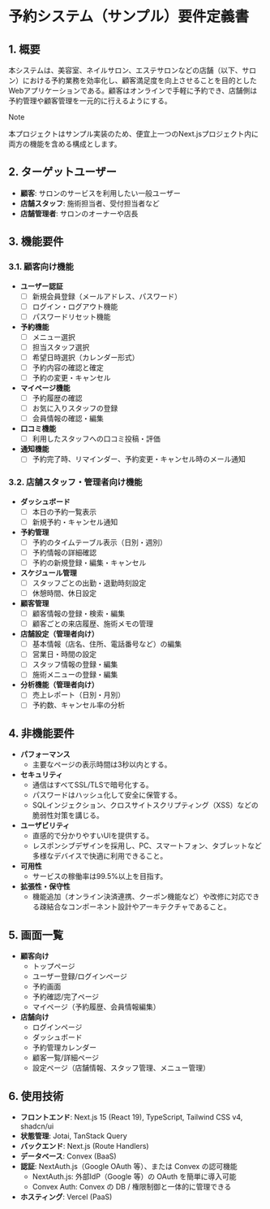 # 予約システム（サンプル）要件定義書

## 1. 概要

本システムは、美容室、ネイルサロン、エステサロンなどの店舗（以下、サロン）における予約業務を効率化し、顧客満足度を向上させることを目的としたWebアプリケーションである。顧客はオンラインで手軽に予約でき、店舗側は予約管理や顧客管理を一元的に行えるようにする。

> [!NOTE]
> 本プロジェクトはサンプル実装のため、便宜上一つのNext.jsプロジェクト内に両方の機能を含める構成とします。



## 2. ターゲットユーザー

- **顧客**: サロンのサービスを利用したい一般ユーザー
- **店舗スタッフ**: 施術担当者、受付担当者など
- **店舗管理者**: サロンのオーナーや店長

## 3. 機能要件

### 3.1. 顧客向け機能

- **ユーザー認証**
  - [ ] 新規会員登録（メールアドレス、パスワード）
  - [ ] ログイン・ログアウト機能
  - [ ] パスワードリセット機能
- **予約機能**
  - [ ] メニュー選択
  - [ ] 担当スタッフ選択
  - [ ] 希望日時選択（カレンダー形式）
  - [ ] 予約内容の確認と確定
  - [ ] 予約の変更・キャンセル
- **マイページ機能**
  - [ ] 予約履歴の確認
  - [ ] お気に入りスタッフの登録
  - [ ] 会員情報の確認・編集
- **口コミ機能**
  - [ ] 利用したスタッフへの口コミ投稿・評価
- **通知機能**
  - [ ] 予約完了時、リマインダー、予約変更・キャンセル時のメール通知

### 3.2. 店舗スタッフ・管理者向け機能

- **ダッシュボード**
  - [ ] 本日の予約一覧表示
  - [ ] 新規予約・キャンセル通知
- **予約管理**
  - [ ] 予約のタイムテーブル表示（日別・週別）
  - [ ] 予約情報の詳細確認
  - [ ] 予約の新規登録・編集・キャンセル
- **スケジュール管理**
  - [ ] スタッフごとの出勤・退勤時刻設定
  - [ ] 休憩時間、休日設定
- **顧客管理**
  - [ ] 顧客情報の登録・検索・編集
  - [ ] 顧客ごとの来店履歴、施術メモの管理
- **店舗設定（管理者向け）**
  - [ ] 基本情報（店名、住所、電話番号など）の編集
  - [ ] 営業日・時間の設定
  - [ ] スタッフ情報の登録・編集
  - [ ] 施術メニューの登録・編集
- **分析機能（管理者向け）**
  - [ ] 売上レポート（日別・月別）
  - [ ] 予約数、キャンセル率の分析

## 4. 非機能要件

- **パフォーマンス**
  - 主要なページの表示時間は3秒以内とする。
- **セキュリティ**
  - 通信はすべてSSL/TLSで暗号化する。
  - パスワードはハッシュ化して安全に保管する。
  - SQLインジェクション、クロスサイトスクリプティング（XSS）などの脆弱性対策を講じる。
- **ユーザビリティ**
  - 直感的で分かりやすいUIを提供する。
  - レスポンシブデザインを採用し、PC、スマートフォン、タブレットなど多様なデバイスで快適に利用できること。
- **可用性**
  - サービスの稼働率は99.5%以上を目指す。
- **拡張性・保守性**
  - 機能追加（オンライン決済連携、クーポン機能など）や改修に対応できる疎結合なコンポーネント設計やアーキテクチャであること。


## 5. 画面一覧

- **顧客向け**
  - トップページ
  - ユーザー登録/ログインページ
  - 予約画面
  - 予約確認/完了ページ
  - マイページ（予約履歴、会員情報編集）
- **店舗向け**
  - ログインページ
  - ダッシュボード
  - 予約管理カレンダー
  - 顧客一覧/詳細ページ
  - 設定ページ（店舗情報、スタッフ管理、メニュー管理）

## 6. 使用技術

- **フロントエンド**: Next.js 15 (React 19), TypeScript, Tailwind CSS v4, shadcn/ui
- **状態管理**: Jotai, TanStack Query
- **バックエンド**: Next.js (Route Handlers)
- **データベース**: Convex (BaaS)
- **認証**: NextAuth.js（Google OAuth 等）、または Convex の認可機能
  - NextAuth.js: 外部IdP（Google 等）の OAuth を簡単に導入可能
  - Convex Auth: Convex の DB / 権限制御と一体的に管理できる
- **ホスティング**: Vercel (PaaS)
